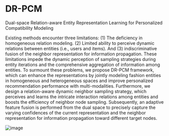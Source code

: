 # DR-PCM
Dual-space Relation-aware Entity Representation Learning for Personalized Compatibility Modeling

Existing methods encounter three limitations: (1) The deficiency in homogeneous relation modeling. (2) Limited ability to perceive dynamic relations between entities (i.e., users and items). And (3) indiscriminative fusion of the neighbor representation for information propagation. These limitations impede the dynamic perception of sampling strategies during entity iterations and the comprehensive aggregation of information among entities. To surmount these problems, we propose DR-PCM framework, which can enhance the representations by jointly modeling fashion entities in homogeneous and heterogeneous spaces and improve personalized recommendation performance with multi-modalities. Furthermore, we design a relation-aware dynamic neighbor sampling strategy, which perceives and learns the intricate interaction relations among entities and boosts the efficiency of neighbor node sampling. Subsequently, an adaptive feature fusion is performed from the dual space to precisely capture the varying confidences of the current representation and the neighbor representation for information propagation toward different target nodes.

![image](https://github.com/user-attachments/assets/f8c1b0c8-d53e-4c91-999e-21a0d9317384)
